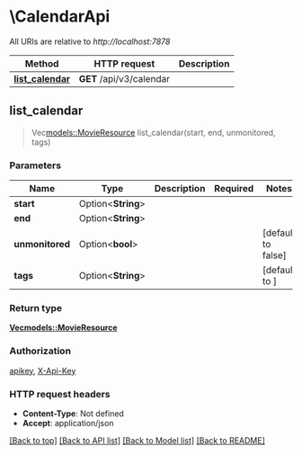 # \CalendarApi

All URIs are relative to *http://localhost:7878*

Method | HTTP request | Description
------------- | ------------- | -------------
[**list_calendar**](CalendarApi.md#list_calendar) | **GET** /api/v3/calendar | 



## list_calendar

> Vec<models::MovieResource> list_calendar(start, end, unmonitored, tags)


### Parameters


Name | Type | Description  | Required | Notes
------------- | ------------- | ------------- | ------------- | -------------
**start** | Option<**String**> |  |  |
**end** | Option<**String**> |  |  |
**unmonitored** | Option<**bool**> |  |  |[default to false]
**tags** | Option<**String**> |  |  |[default to ]

### Return type

[**Vec<models::MovieResource>**](MovieResource.md)

### Authorization

[apikey](../README.md#apikey), [X-Api-Key](../README.md#X-Api-Key)

### HTTP request headers

- **Content-Type**: Not defined
- **Accept**: application/json

[[Back to top]](#) [[Back to API list]](../README.md#documentation-for-api-endpoints) [[Back to Model list]](../README.md#documentation-for-models) [[Back to README]](../README.md)

